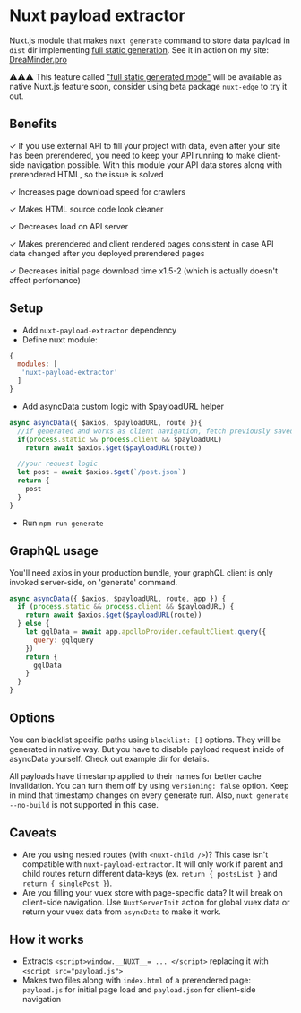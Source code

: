 # Nuxt payload extractor

Nuxt.js module that makes `nuxt generate` command to store data payload in `dist` dir implementing [full static generation](https://github.com/nuxt/rfcs/issues/22). See it in action on my site: [DreaMinder.pro](https://DreaMinder.pro)

⚠️⚠️⚠️ This feature called ["full static generated mode"](https://github.com/nuxt/rfcs/issues/22) will be available as native Nuxt.js feature soon, consider using beta package `nuxt-edge` to try it out.

## Benefits

✓ If you use external API to fill your project with data, even after your site has been prerendered, you need to keep your API running to make client-side navigation possible. With this module your API data stores along with prerendered HTML, so the issue is solved

✓ Increases page download speed for crawlers

✓ Makes HTML source code look cleaner

✓ Decreases load on API server

✓ Makes prerendered and client rendered pages consistent in case API data changed after you deployed prerendered pages

✓ Decreases initial page download time x1.5-2 (which is actually doesn't affect perfomance)

## Setup
- Add `nuxt-payload-extractor` dependency
- Define nuxt module:

```js
{
  modules: [
   'nuxt-payload-extractor'
  ]
}
```

- Add asyncData custom logic with $payloadURL helper

```js
async asyncData({ $axios, $payloadURL, route }){
  //if generated and works as client navigation, fetch previously saved static JSON payload
  if(process.static && process.client && $payloadURL)
    return await $axios.$get($payloadURL(route))

  //your request logic
  let post = await $axios.$get(`/post.json`)
  return {
    post
  }
}
```

- Run `npm run generate`

## GraphQL usage

You'll need axios in your production bundle, your graphQL client is only invoked server-side, on 'generate' command.

```js
async asyncData({ $axios, $payloadURL, route, app }) {
  if (process.static && process.client && $payloadURL) {
    return await $axios.$get($payloadURL(route))
  } else {
    let gqlData = await app.apolloProvider.defaultClient.query({
      query: gqlquery
    })
    return {
      gqlData
    }
  }
}
```

## Options

You can blacklist specific paths using `blacklist: []` options. They will be generated in native way. But you have to disable payload request inside of asyncData yourself. Check out example dir for details.

All payloads have timestamp applied to their names for better cache invalidation. You can turn them off by using `versioning: false` option. Keep in mind that timestamp changes on every generate run. Also, `nuxt generate --no-build` is not supported in this case.

## Caveats

- Are you using nested routes (with `<nuxt-child />`)? This case isn't compatible with `nuxt-payload-extractor`. It will only work if parent and child routes return different data-keys (ex. `return { postsList }` and `return { singlePost }`).
- Are you filling your vuex store with page-specific data? It will break on client-side navigation. Use `NuxtServerInit` action for global vuex data or return your vuex data from `asyncData` to make it work.

## How it works

- Extracts `<script>window.__NUXT__= ... </script>` replacing it with `<script src="payload.js">`
- Makes two files along with `index.html` of a prerendered page: `payload.js` for initial page load and `payload.json` for client-side navigation
